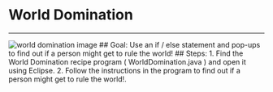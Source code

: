 
# World Domination
  <hr/>
  <img alt="world domination image" src="./worldDomination.jpg"/>
## Goal:
   Use an if / else statement and pop-ups to find out if a person might get to rule the world!
## Steps:
1. Find the World Domination recipe program ( WorldDomination.java ) and open it using Eclipse.
2. Follow the instructions in the program to find out if a person might get to rule the world!.
  
 


